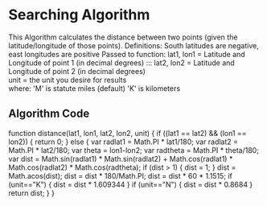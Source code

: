 # Searching Algorithm

This Algorithm calculates the distance between two points (given the latitude/longitude of those points).
Definitions:
South latitudes are negative, east longitudes are positive 
Passed to function:
lat1, lon1 = Latitude and Longitude of point 1 (in decimal degrees)  :::
lat2, lon2 = Latitude and Longitude of point 2 (in decimal degrees)  
unit = the unit you desire for results                           
    where: 'M' is statute miles (default)
   'K' is kilometers 

## Algorithm Code


function distance(lat1, lon1, lat2, lon2, unit) {
	if ((lat1 == lat2) && (lon1 == lon2)) {
		return 0;
	}
	else {
		var radlat1 = Math.PI * lat1/180;
		var radlat2 = Math.PI * lat2/180;
		var theta = lon1-lon2;
		var radtheta = Math.PI * theta/180;
		var dist = Math.sin(radlat1) * Math.sin(radlat2) + Math.cos(radlat1) * Math.cos(radlat2) * Math.cos(radtheta);
		if (dist > 1) {
			dist = 1;
		}
		dist = Math.acos(dist);
		dist = dist * 180/Math.PI;
		dist = dist * 60 * 1.1515;
		if (unit=="K") { dist = dist * 1.609344 }
		if (unit=="N") { dist = dist * 0.8684 }
		return dist;
	}
}
